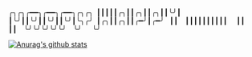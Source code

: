 ╭╮╭╮╭━━╮╭━━╮╭━━╮╭╮╭╮ ┃┃┃┃┃╭╮┃┃╭╮┃┃╭╮┃┃╰╯┃ ┃╰╯┃┃╰╯┃┃╰╯┃┃╰╯┃╰╮╭╯ ┃╭╮┃┃╭╮┃┃╭━╯┃╭━╯    ┃┃  ┃┃┃┃┃┃┃┃┃┃   ┃┃   ┃┃  ╰╯╰╯╰╯╰╯╰╯  ╰╯   ╰╯

[![Anurag's github stats](https://github-readme-stats.vercel.app/api?username=evilbutcher)](https://github.com/anuraghazra/github-readme-stats)

